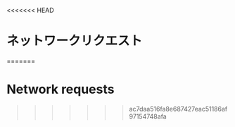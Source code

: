 
<<<<<<< HEAD
# ネットワークリクエスト
=======
# Network requests
>>>>>>> ac7daa516fa8e687427eac51186af97154748afa
